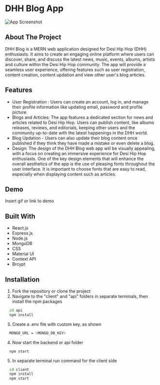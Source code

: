 
# DHH Blog App

![App Screenshot](![image](https://user-images.githubusercontent.com/78148430/7093be65-7ed7-4f85-8c1c-ac712cf02690)
)


## About The Project

DHH Blog is a MERN web application designed for Desi Hip Hop (DHH) enthusiasts. It aims to create an engaging online platform where users can discover, share, and discuss the latest news, music, events, albums, artists and culture within the Desi Hip Hop community. The app will provide a seamless user experience, offering features such as user registration, content creation, content updation and view other user's blog articles.


## Features

- User Registration : Users can create an account, log in, and manage their profile information like updating email, password and profile picture.
- Blogs and Articles: The app features a dedicated section for news and articles related to Desi Hip Hop. Users can publish content, like albums releases, reviews, and editorials, keeping other users and the community up-to-date with the latest happenings in the DHH world.
- Blog Updation - Users can also update their blog content once published if they think they have made a mistake or even delete a blog.
- Design: The design of the DHH Blog web app will be visually appealing, with a focus on creating an immersive experience for Desi Hip Hop enthusiasts. One of the key design elements that will enhance the overall aesthetics of the app is the use of pleasing fonts throughout the user interface. It is important to choose fonts that are easy to read, especially when displaying content such as articles.

## Demo

Insert gif or link to demo


## Built With
- React.js
- Express.js
- Node.js
- MongoDB
- CSS
- Material UI
- Context API
- Brcypt
## Installation

1. Fork the repository or clone the project
2. Navigate to the "client" and "api" folders in separate terminals, then install the npm packages

```bash
  cd api
  npm install
```

3. Create a .env file with custom key, as shown

```bash
  MONGO_URL = <MONGO_DB_KEY>
```
4. Now start the backend or api folder

```bash
  npm start
```
5. In separate terminal run command for the client side  

```bash
  cd client
  npm install
  npm start
```    



